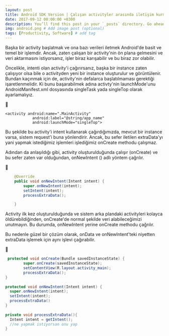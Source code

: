 ```yaml
---
layout: post
title: Android SDK Version | Çalışan activityler arasında iletişim kurma
date: 2017-09-12 00:00:00 +0300
description: You’ll find this post in your `_posts` directory. Go ahead and edit it and re-build the site to see your changes. # Add post description (optional)
img: android.png # Add image post (optional)
tags: [Productivity, Software] # add tag
---
```


Başka bir activity başlatmak ve ona bazı verileri iletmek Android'de basit ve temel bir işlemdir.
Ancak, zaten çalışan bir activity'nin ön plana gelmesini ve veri aktarmasını istiyorsanız, işler biraz karışabilir ve bu biraz zor olabilir.

Öncelikle, intenti olan activity'i çağırırsanız, başka bir instance zaten çalışıyor olsa bile o activityden yeni bir instance oluşturulur ve görüntülenir.
Bundan kaçınmak için de, activity'nin defalarca başlatılmaması gerektiği işaretlenmelidir. Ki bunu başarabilmek adına activty'nin launchMode'unu AndroidManifest.xml dosyasında singleTask yada singleTop olarak ayarlamalıyız.

🚀

```android
<activity android:name=".MainActivity"
            android:label="@string/app_name"
            android:launchMode="singleTop">
```

Bu şekilde bu activity'i intent kullanarak çağırdığımızda, mevcut bir instance varsa, sistem request'i buna yönlendirir.
Ancak, bu sefer iletilen extraData'yı yani yapmak istediğimiz işlemleri işlediğimiz onCreate methodu çalışmaz.

Adından da anlaşıldığı gibi, activity oluşturulduğunda çalışır (onCreate) ve bu sefer zaten var olduğundan, onNewIntent () adlı yöntem çağrılır.

🚀

```java
    @Override
    public void onNewIntent(Intent intent) {
        super.onNewIntent(intent);
        setIntent(intent);
        processExtraData();

    }
 ```
 
Activity ilk kez oluşturulduğunda ve sistem arka plandaki activityleri kolayca öldürebildiğinden, onCreate'de normal şekilde veri alabileceğimizi unutmayın. Bu durumda, onNewIntent yerine onCreate methodu çağrılır.

Bu nedenle güzel bir çözüm olarak, onData ve onNewIntent'teki niyetten extraData işlemek için aynı işlevi çağırabilir.

🚀
```java
 protected void onCreate(Bundle savedInstanceState) {
        super.onCreate(savedInstanceState);
        setContentView(R.layout.activity_main);
        processExtraData();
}
 
protected void onNewIntent(Intent intent) {
  super.onNewIntent(intent);
  setIntent(intent);
  processExtraData()
}
 
private void processExtraData(){
  Intent intent = getIntent();
  //ne yapmak istiyorsan onu yap
}
```


